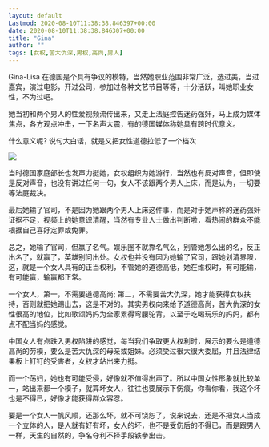 ```yaml
---
layout: default
Lastmod: 2020-08-10T11:38:38.846397+00:00
date: 2020-08-10T11:38:38.846307+00:00
title: "Gina"
author: ""
tags: [女权,苦大仇深,男权,高尚,男人]
---
```


Gina-Lisa 在德国是个具有争议的模特，当然她职业范围非常广泛，选过美，当过嘉宾，演过电影，开过公司，参加过各种文艺节目等等，十分活跃，叫她职业女性，不为过吧。

她当初和两个男人的性爱视频流传出来，又走上法庭控告迷药强奸，马上成为媒体焦点，各方观点冲击，一下名声大震，有的德国媒体称她具有跨时代意义。

什么意义呢? 说句大白话，就是又把女性道德拉低了一个档次

![](https://images.weserv.nl/?url=https%3A//img.t.sinajs.cn/t4/appstyle/expression/ext/normal/4a/2018new_xiaoku_thumb.png)

当时德国家庭部长也发声力挺她，女权组织为她游行，当然也有反对声音，但即使是反对声音，也没有讲过任何一句，女人不该跟两个男人上床，而是认为，一切要等法庭裁决。

最后她输了官司，不是因为她跟两个男人上床这件事，而是对于她声称的迷药强奸证据不足，视频上的她意识清醒，当然有专业人士做出判断啦，看热闹的群众不能根据自己喜好定罪或免罪。

总之，她输了官司，但赢了名气。娱乐圈不就靠名气么，别管她怎么出的名，反正出名了，就赢了，英雄别问出处。女权也并没有因为她输了官司，跟她划清界限，这，就是一个女人具有的正当权利，不管她的道德高低，她在维权时，有可能输，有可能赢，输赢都正常。

一个女人，第一，不需要道德高尚; 第二，不需要苦大仇深，她才能获得女权扶持，否则就把她踢出去，这是不对的。其实男权向来给予道德高尚，苦大仇深的女性很高的地位，比如歌颂妈妈为全家累得弯腰驼背，以至于吃喝玩乐的妈妈，都有点不配当妈的感觉。

中国女人有点跌入男权陷阱的感觉，每当我们争取更大权利时，展示的要么是道德高尚的劳模，要么是苦大仇深的母亲或姐妹。必须受过很大很大委屈，并且法律结果板上钉钉的受害者，女权才站出来力挺。

而一个荡妇，她也有可能受侵，好像就不值得出声了。所以中国女性形象就比较单一，站出来都一个模子，就算坏女人，往往也要展示下伤痕，你看你看，我这个坏也是不得已，好像才能获得群众容忍。

要是一个女人一帆风顺，还那么坏，就不可饶恕了，说来说去，还是不把女人当成一个立体的人，是人就有好有坏，女人的坏，也不是受伤后的不得已，而是跟男人一样，天生的自然的，争名夺利不择手段铁拳出击。

